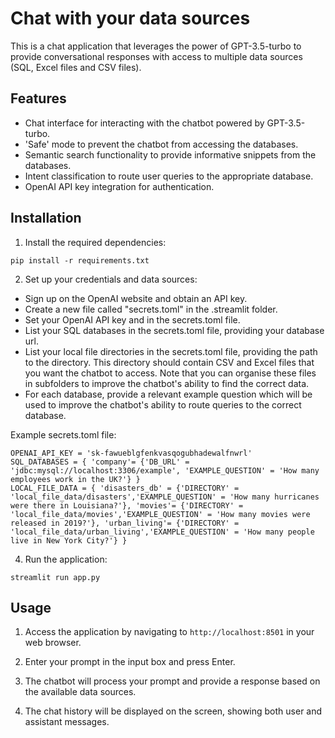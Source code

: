# Chat with your data sources

This is a chat application that leverages the power of GPT-3.5-turbo to provide conversational responses with access to multiple data sources (SQL, Excel files and CSV files).

## Features

- Chat interface for interacting with the chatbot powered by GPT-3.5-turbo.
- 'Safe' mode to prevent the chatbot from accessing the databases.
- Semantic search functionality to provide informative snippets from the databases.
- Intent classification to route user queries to the appropriate database.
- OpenAI API key integration for authentication.

## Installation

1. Install the required dependencies:

```
pip install -r requirements.txt
```

2. Set up your credentials and data sources:

- Sign up on the OpenAI website and obtain an API key.
- Create a new file called "secrets.toml" in the .streamlit folder.
- Set your OpenAI API key and in the secrets.toml file.
- List your SQL databases in the secrets.toml file, providing your database url.
- List your local file directories in the secrets.toml file, providing the path to the directory. This directory should contain CSV and Excel files that you want the chatbot to access. Note that you can organise these files in subfolders to improve the chatbot's ability to find the correct data.
- For each database, provide a relevant example question which will be used to improve the chatbot's ability to route queries to the correct database.


Example secrets.toml file:

```
OPENAI_API_KEY = 'sk-fawueblgfenkvasqogubhadewalfnwrl'
SQL_DATABASES = { 'company'= {'DB_URL' = 'jdbc:mysql://localhost:3306/example', 'EXAMPLE_QUESTION' = 'How many employees work in the UK?'} }
LOCAL_FILE_DATA = { 'disasters_db' = {'DIRECTORY' = 'local_file_data/disasters','EXAMPLE_QUESTION' = 'How many hurricanes were there in Louisiana?'}, 'movies'= {'DIRECTORY' = 'local_file_data/movies','EXAMPLE_QUESTION' = 'How many movies were released in 2019?'}, 'urban_living'= {'DIRECTORY' = 'local_file_data/urban_living','EXAMPLE_QUESTION' = 'How many people live in New York City?'} }
```

4. Run the application:

```
streamlit run app.py
```

## Usage

1. Access the application by navigating to `http://localhost:8501` in your web browser.

2. Enter your prompt in the input box and press Enter.

3. The chatbot will process your prompt and provide a response based on the available data sources.

4. The chat history will be displayed on the screen, showing both user and assistant messages.

